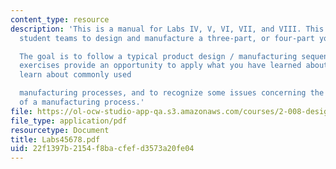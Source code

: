 ```yaml
---
content_type: resource
description: 'This is a manual for Labs IV, V, VI, VII, and VIII. This exercise requires
  student teams to design and manufacture a three-part, or four-part yo-yo.

  The goal is to follow a typical product design / manufacturing sequence.  These
  exercises provide an opportunity to apply what you have learned about CAD/CAM, to
  learn about commonly used

  manufacturing processes, and to recognize some issues concerning the optimization
  of a manufacturing process.'
file: https://ol-ocw-studio-app-qa.s3.amazonaws.com/courses/2-008-design-and-manufacturing-ii-spring-2003/22f1397b2154f8bacfefd3573a20fe04_Labs45678.pdf
file_type: application/pdf
resourcetype: Document
title: Labs45678.pdf
uid: 22f1397b-2154-f8ba-cfef-d3573a20fe04
---
```

